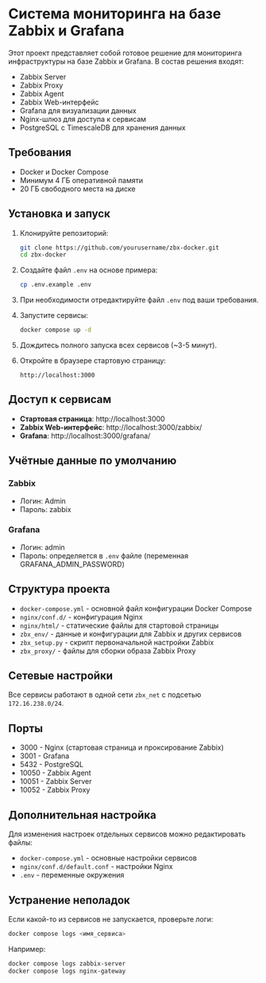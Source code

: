 # Система мониторинга на базе Zabbix и Grafana

Этот проект представляет собой готовое решение для мониторинга инфраструктуры на базе Zabbix и Grafana. В состав решения входят:

- Zabbix Server
- Zabbix Proxy
- Zabbix Agent
- Zabbix Web-интерфейс
- Grafana для визуализации данных
- Nginx-шлюз для доступа к сервисам
- PostgreSQL с TimescaleDB для хранения данных

## Требования

- Docker и Docker Compose
- Минимум 4 ГБ оперативной памяти
- 20 ГБ свободного места на диске

## Установка и запуск

1. Клонируйте репозиторий:
   ```bash
   git clone https://github.com/yourusername/zbx-docker.git
   cd zbx-docker
   ```

2. Создайте файл `.env` на основе примера:
   ```bash
   cp .env.example .env
   ```

3. При необходимости отредактируйте файл `.env` под ваши требования.

4. Запустите сервисы:
   ```bash
   docker compose up -d
   ```

5. Дождитесь полного запуска всех сервисов (~3-5 минут).

6. Откройте в браузере стартовую страницу:
   ```
   http://localhost:3000
   ```

## Доступ к сервисам

- **Стартовая страница**: http://localhost:3000
- **Zabbix Web-интерфейс**: http://localhost:3000/zabbix/
- **Grafana**: http://localhost:3000/grafana/

## Учётные данные по умолчанию

### Zabbix
- Логин: Admin
- Пароль: zabbix

### Grafana
- Логин: admin
- Пароль: определяется в `.env` файле (переменная GRAFANA_ADMIN_PASSWORD)

## Структура проекта

- `docker-compose.yml` - основной файл конфигурации Docker Compose
- `nginx/conf.d/` - конфигурация Nginx
- `nginx/html/` - статические файлы для стартовой страницы
- `zbx_env/` - данные и конфигурации для Zabbix и других сервисов
- `zbx_setup.py` - скрипт первоначальной настройки Zabbix
- `zbx_proxy/` - файлы для сборки образа Zabbix Proxy

## Сетевые настройки

Все сервисы работают в одной сети `zbx_net` с подсетью `172.16.238.0/24`.

## Порты

- 3000 - Nginx (стартовая страница и проксирование Zabbix)
- 3001 - Grafana
- 5432 - PostgreSQL
- 10050 - Zabbix Agent
- 10051 - Zabbix Server
- 10052 - Zabbix Proxy

## Дополнительная настройка

Для изменения настроек отдельных сервисов можно редактировать файлы:
- `docker-compose.yml` - основные настройки сервисов
- `nginx/conf.d/default.conf` - настройки Nginx
- `.env` - переменные окружения

## Устранение неполадок

Если какой-то из сервисов не запускается, проверьте логи:

```bash
docker compose logs <имя_сервиса>
```

Например:
```bash
docker compose logs zabbix-server
docker compose logs nginx-gateway
```